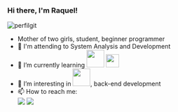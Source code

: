 ### Hi there, I'm Raquel!
![perfilgit](https://user-images.githubusercontent.com/102266162/177041735-75be6c8a-3875-4fc2-aff9-b65d75473beb.jpg)
- Mother of two girls, student, beginner programmer
- 🌱 I'm attending to System Analysis and Development
- 🌱 I’m currently learning    <img src="https://cdn.jsdelivr.net/gh/devicons/devicon/icons/python/python-original-wordmark.svg" width="40" height="40"/>  <img src="https://cdn.jsdelivr.net/gh/devicons/devicon/icons/javascript/javascript-original.svg" width="30" height="30"/>          
- 🌱 I’m interesting in  <img src="https://cdn.jsdelivr.net/gh/devicons/devicon/icons/django/django-plain-wordmark.svg" width="40" height="40"/>, back-end development
- 📫 How to reach me:<div>
<a href = "mailto:raquel.doms@gmail.com"><img src="https://img.shields.io/badge/Gmail-D14836?style=for-the-badge&logo=gmail&logoColor=white" target="_blank"></a>
<a href="https://www.linkedin.com/in/domingos-raquel" target="_blank"><img src="https://img.shields.io/badge/-LinkedIn-%230077B5?style=for-the-badge&logo=linkedin&logoColor=white" target="_blank"></a>   
</div>



<!--
**raquelbertoncini/raquelbertoncini** is a ✨ _special_ ✨ repository because its `README.md` (this file) appears on your GitHub profile.

Here are some ideas to get you started:


- 👯 I’m looking to collaborate on ...
- 🤔 I’m looking for help with ...
- 💬 Ask me about ...

- 😄 Pronouns: ...
- ⚡ Fun fact: ...
-->
